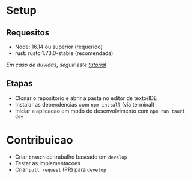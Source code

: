 # Setup

## Requesitos

- Node: 16.14 ou superior (requerido)
- rust: rustc 1.73.0-stable (recomendada)

*Em caso de duvidas, seguir este [tutorial](https://tauri.app/v1/guides/getting-started/prerequisites)*

## Etapas

- Clonar o repositorio e abrir a pasta no editor de texto/IDE
- Instalar as dependencias com `npm install` (via terminal)
- Iniciar a aplicacao em modo de desenvolvimento com `npm run tauri dev`

# Contribuicao

- Criar `branch` de trabalho baseado em `develop`
- Testar as implementacoes
- Criar `pull request` (PR) para `develop`